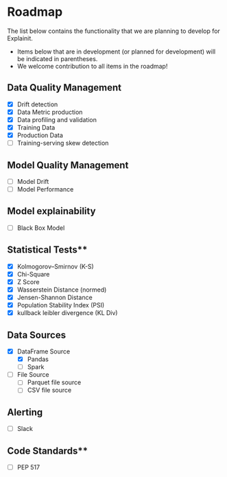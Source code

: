 # Roadmap

The list below contains the functionality that we are planning to develop for Explainit.

- Items below that are in development \(or planned for development\) will be indicated in parentheses.
- We welcome contribution to all items in the roadmap!

## Data Quality Management
  * [x] Drift detection
  * [x] Data Metric production
  * [x] Data profiling and validation
  * [x] Training Data
  * [x] Production Data
  * [ ] Training-serving skew detection
## Model Quality Management
  * [ ] Model Drift
  * [ ] Model Performance
## Model explainability
  * [ ] Black Box Model
## Statistical Tests**
* [x] Kolmogorov–Smirnov (K-S)
* [x] Chi-Square
* [x] Z Score
* [x] Wasserstein Distance (normed)
* [x] Jensen-Shannon Distance
* [x] Population Stability Index (PSI)
* [x] kullback leibler divergence (KL Div)
## Data Sources
  * [x] DataFrame Source
    * [x] Pandas
    * [ ] Spark
  * [ ] File Source
    * [ ] Parquet file source
    * [ ] CSV file source
## Alerting
  * [ ] Slack
## Code Standards**
  * [ ] PEP 517
